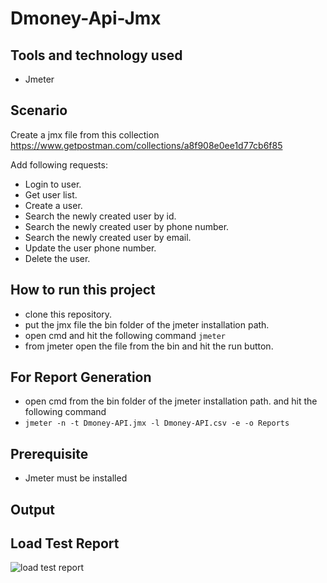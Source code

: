 # Dmoney-Api-Jmx

## Tools and technology used
  - Jmeter

## Scenario
Create a jmx file from this collection
https://www.getpostman.com/collections/a8f908e0ee1d77cb6f85

Add following requests:
  - Login to user.
  - Get user list.
  - Create a user.
  - Search the newly created user by id.
  - Search the newly created user by phone number.
  - Search the newly created user by email.
  - Update the user phone number.
  - Delete the user.
 
## How to run this project
- clone this repository.
- put the jmx file the bin folder of the jmeter installation path.
- open cmd and hit the following command
```jmeter```
- from jmeter open the file from the bin and hit the run button.

## For Report Generation
- open cmd from the bin folder of the jmeter installation path. and hit the following command
- ```jmeter -n -t Dmoney-API.jmx -l Dmoney-API.csv -e -o Reports```

 ## Prerequisite
 - Jmeter must be installed
 
 ## Output
 ## Load Test Report
 ![load test report](https://user-images.githubusercontent.com/76776200/195670109-867771dc-8ca1-4920-a56c-77e775c0c898.png)

